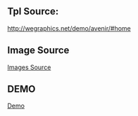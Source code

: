 ## Tpl Source:
<a href="http://wegraphics.net/demo/avenir/#home">http://wegraphics.net/demo/avenir/#home</a>
## Image Source
<a href="https://www.facebook.com/AjayMaharjan.Photography/"> Images Source </a>

## DEMO
<a href="https://neroze.github.io/coming-soon/"> Demo </a>